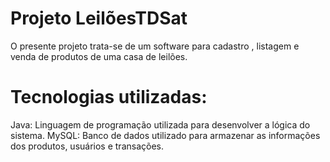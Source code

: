 # Projeto LeilõesTDSat

O presente projeto trata-se de um software para cadastro , listagem e venda de produtos de uma casa de leilões.

# Tecnologias utilizadas:
Java: Linguagem de programação utilizada para desenvolver a lógica do sistema.
MySQL: Banco de dados utilizado para armazenar as informações dos produtos, usuários e transações.